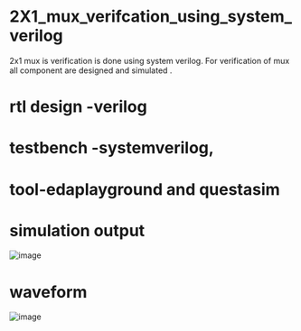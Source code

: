 # 2X1_mux_verifcation_using_system_verilog
2x1 mux is verification is done using system verilog. For verification of mux all component are designed and simulated .
# rtl design -verilog 
# testbench -systemverilog, 
# tool-edaplayground and questasim


# simulation output

![image](https://user-images.githubusercontent.com/72481400/116790045-ead96500-aacf-11eb-9096-aaf650d80d2c.png)

# waveform

![image](https://user-images.githubusercontent.com/72481400/116790087-22481180-aad0-11eb-9afe-58a39ba3bfbc.png)
